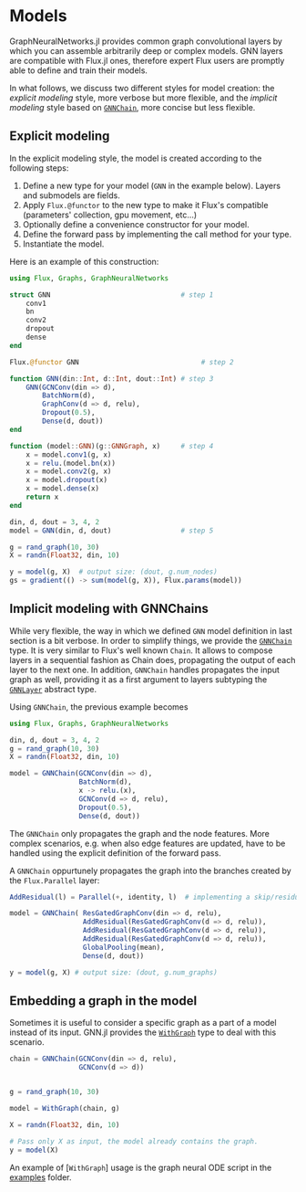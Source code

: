 # Models

GraphNeuralNetworks.jl provides common graph convolutional layers by which you can assemble arbitrarily deep or complex models. GNN layers are compatible with 
Flux.jl ones, therefore expert Flux users are promptly able to define and train 
their models. 

In what follows, we discuss two different styles for model creation:
the *explicit modeling* style, more verbose but more flexible, 
and the *implicit modeling* style based on [`GNNChain`](@ref), more concise but less flexible.

## Explicit modeling

In the explicit modeling style, the model is created according to the following steps:

1. Define a new type for your model (`GNN` in the example below). Layers and submodels are fields.
2. Apply `Flux.@functor` to the new type to make it Flux's compatible (parameters' collection, gpu movement, etc...)
3. Optionally define a convenience constructor for your model.
4. Define the forward pass by implementing the call method for your type.
5. Instantiate the model. 

Here is an example of this construction:
```julia
using Flux, Graphs, GraphNeuralNetworks

struct GNN                                # step 1
    conv1
    bn
    conv2
    dropout
    dense
end

Flux.@functor GNN                              # step 2

function GNN(din::Int, d::Int, dout::Int) # step 3    
    GNN(GCNConv(din => d),
        BatchNorm(d),
        GraphConv(d => d, relu),
        Dropout(0.5),
        Dense(d, dout))
end

function (model::GNN)(g::GNNGraph, x)     # step 4
    x = model.conv1(g, x)
    x = relu.(model.bn(x))
    x = model.conv2(g, x)
    x = model.dropout(x)
    x = model.dense(x)
    return x 
end

din, d, dout = 3, 4, 2 
model = GNN(din, d, dout)                 # step 5

g = rand_graph(10, 30)
X = randn(Float32, din, 10) 

y = model(g, X)  # output size: (dout, g.num_nodes)
gs = gradient(() -> sum(model(g, X)), Flux.params(model))
```

## Implicit modeling with GNNChains

While very flexible, the way in which we defined `GNN` model definition in last section is a bit verbose.
In order to simplify things, we provide the [`GNNChain`](@ref) type. It is very similar 
to Flux's well known `Chain`. It allows to compose layers in a sequential fashion as Chain
does, propagating the output of each layer to the next one. In addition, `GNNChain` 
handles propagates the input graph as well, providing it as a first argument
to layers subtyping the [`GNNLayer`](@ref) abstract type. 

Using `GNNChain`, the previous example becomes

```julia
using Flux, Graphs, GraphNeuralNetworks

din, d, dout = 3, 4, 2 
g = rand_graph(10, 30)
X = randn(Float32, din, 10)

model = GNNChain(GCNConv(din => d),
                 BatchNorm(d),
                 x -> relu.(x),
                 GCNConv(d => d, relu),
                 Dropout(0.5),
                 Dense(d, dout))
```

The `GNNChain` only propagates the graph and the node features. More complex scenarios, e.g. when also edge features are updated, have to be handled using the explicit definition of the forward pass. 

A `GNNChain` oppurtunely propagates the graph into the branches created by the `Flux.Parallel` layer:

```julia
AddResidual(l) = Parallel(+, identity, l)  # implementing a skip/residual connection

model = GNNChain( ResGatedGraphConv(din => d, relu),
                  AddResidual(ResGatedGraphConv(d => d, relu)),
                  AddResidual(ResGatedGraphConv(d => d, relu)),
                  AddResidual(ResGatedGraphConv(d => d, relu)),
                  GlobalPooling(mean),
                  Dense(d, dout))

y = model(g, X) # output size: (dout, g.num_graphs)
```

## Embedding a graph in the model

Sometimes it is useful to consider a specific graph as a part of a model instead of 
its input. GNN.jl provides the [`WithGraph`](@ref) type to deal with this scenario.

```julia
chain = GNNChain(GCNConv(din => d, relu),
                 GCNConv(d => d))


g = rand_graph(10, 30)

model = WithGraph(chain, g)

X = randn(Float32, din, 10)

# Pass only X as input, the model already contains the graph.
y = model(X) 
```

An example of [`WithGraph`] usage is the graph neural ODE script in the [examples](https://github.com/CarloLucibello/GraphNeuralNetworks.jl/tree/master/examples) folder.

